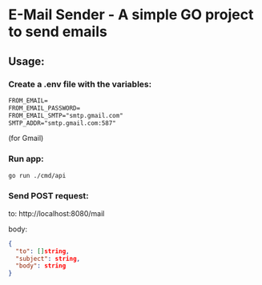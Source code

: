# E-Mail Sender - A simple GO project to send emails

## Usage:

### Create a .env file with the variables:

```txt
FROM_EMAIL=
FROM_EMAIL_PASSWORD=
FROM_EMAIL_SMTP="smtp.gmail.com"
SMTP_ADDR="smtp.gmail.com:587"
```

(for Gmail)

### Run app:
```bash
go run ./cmd/api
```

### Send POST request:
to: http://localhost:8080/mail

body:
```json
{
  "to": []string,
  "subject": string,
  "body": string
}
```
